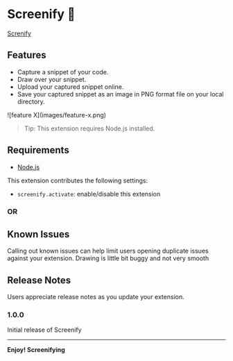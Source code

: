 # Screenify 📸
[Screnify](demo/demo.gif)

<!-- This is the README for your extension "screenify". After writing up a brief description, we recommend including the following sections. -->

## Features

<!-- Describe specific features of your extension including screenshots of your extension in action. Image paths are relative to this README file.

For example if there is an image subfolder under your extension project workspace: -->

 * Capture a snippet of your code.
    <!-- [captue](./demo/capture.gif) -->
 * Draw over your snippet.
    <!-- [Draw](./demo/draw.gif) -->
 * Upload your captured snippet online.
    <!-- [upload](./demo/upload.gif) -->
 * Save your captured snippet as an image in PNG format file on your local directory.
    <!-- [save](./demo/save.gif) -->


\!\[feature X\]\(images/feature-x.png\)

> Tip: This extension requires Node.js installed.

## Requirements
* [Node.js](https://nodejs.org)
<!-- If you have any requirements or dependencies, add a section describing those and how to install and configure them.

## Extension Settings

Include if your extension adds any VS Code settings through the `contributes.configuration` extension point. -->

<!-- For example: -->

This extension contributes the following settings:

* `screenify.activate`: enable/disable this extension
  
### OR

<!-- [launchWithActivityBar](./demo/activityBar.gif) -->

<!-- * `myExtension.thing`: set to `blah` to do something -->

## Known Issues

Calling out known issues can help limit users opening duplicate issues against your extension.
Drawing is little bit buggy and not very smooth

## Release Notes

Users appreciate release notes as you update your extension.

### 1.0.0

Initial release of Screenify


-----------------------------------------------------------------------------------------------------------
<!-- 
## Working with Markdown

**Note:** You can author your README using Visual Studio Code.  Here are some useful editor keyboard shortcuts:

* Split the editor (`Cmd+\` on macOS or `Ctrl+\` on Windows and Linux)
* Toggle preview (`Shift+CMD+V` on macOS or `Shift+Ctrl+V` on Windows and Linux)
* Press `Ctrl+Space` (Windows, Linux) or `Cmd+Space` (macOS) to see a list of Markdown snippets

### For more information

* [Visual Studio Code's Markdown Support](http://code.visualstudio.com/docs/languages/markdown)
* [Markdown Syntax Reference](https://help.github.com/articles/markdown-basics/) -->

**Enjoy! Screenifying**
